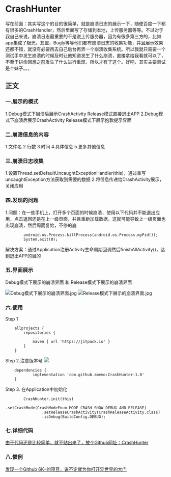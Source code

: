 # CrashHunter
写在前面：其实写这个的目的很简单，就是崩溃日志的展示一下，随便百度一下都有很多的CrashHandler，然后里面写了存储到本地，上传服务器等等。不过对于我自己来说，崩溃日志最重要的不是说上传服务器，因为有很多第三方的，比如app集成了极光，友盟，Bugly等等他们都有崩溃日志的收集功能，并且展示效果还都不错，就没有必要再去自己后台再弄一个崩溃收集系统。所以我就只需要一个测试手中发生崩溃的时候及时让他知道发生了什么崩溃，直接拿给我看就可以了，不至于拼命回想之前发生了什么进行重现，所以才有了这个。好吧，其实主要测试是个妹子。。。

## 正文  
### 一.展示的模式
1.Debug模式下崩溃后展示CrashActivity  Release模式直接退出APP
2.Debug模式下崩溃后展示CrashActivity Release模式下展示抱歉提示界面

### 二.崩溃信息的内容
1.文件名 
2.行数
3.时间
4.具体信息
5.更多其他信息

### 三.崩溃日志收集
1.设置Thread.setDefaultUncaughtExceptionHandler(this)，通过重写uncaughtException方法获取到需要的数据
2.将信息传递给CrashActivity展示，关闭应用

### 四.发现的问题
1.问题：在一些手机上，打开多个页面的时候崩溃，使用以下代码并不能退出应用，点击返回还是在上一级页面，并且重新加载数据，这就可能导致上一级页面也出现崩溃，然后周而复始，不停的崩
```
        android.os.Process.killProcess(android.os.Process.myPid());
        System.exit(0);
```
解决方案：通过Application注册Activity生命周期回调然后finishAllActivity()，达到退出APP的目的

### 五.界面展示
Debug模式下展示的崩溃界面 和 Release模式下展示的崩溃界面

![Debug模式下展示的崩溃界面.jpg](https://github.com/zmemo/CrashHunter/blob/master/screenshot/CrashActivity.jpg)    ![Release模式下展示的崩溃界面.jpg](https://github.com/zmemo/CrashHunter/blob/master/screenshot/ReleaseCrashActivity.jpg)

### 六.使用
Step 1
```
	allprojects {
		repositories {
			...
			maven { url 'https://jitpack.io' }
		}
	}
```
Step 2.注意版本号
[![](https://jitpack.io/v/zmemo/CrashHunter.svg)](https://jitpack.io/#zmemo/CrashHunter)
```
	dependencies {
	        implementation 'com.github.zmemo:CrashHunter:1.0'
	}
````
Step 3. 在Application中初始化
```
        CrashHunter.init(this)
                .setCrashMode(CrashModeEnum.MODE_CRASH_SHOW_DEBUG_AND_RELEASE)
                .setReleaseCrashActivity(CrashReleaseActivity.class)
                .isDebug(BuildConfig.DEBUG);
```
### 七.详细代码
[由于代码还是比较简单，就不贴出来了，放个Github网址：CrashHunter](https://github.com/zmemo/CrashHunter)
### 八.惯例
[发现一个Github 6K+的项目，说不定就为你打开异世界的大门](https://github.com/komeiji-satori/Dress)
